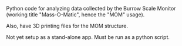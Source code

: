Python code for analyzing data collected by the Burrow Scale Monitor (working title "Mass-O-Matic", hence the "MOM" usage). 

Also, have 3D printing files for the MOM structure.

Not yet setup as a stand-alone app. Must be run as a python script.
